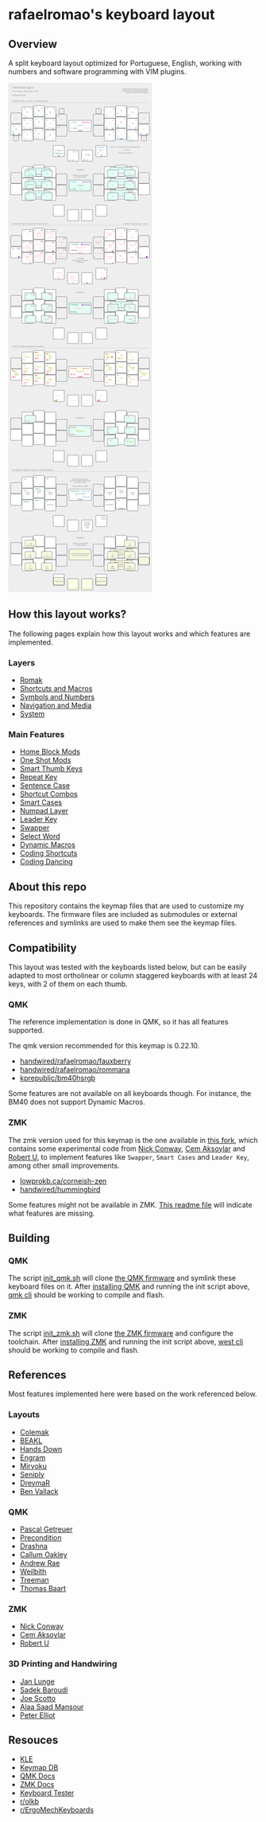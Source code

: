 # rafaelromao's keyboard layout
 
## Overview

A split keyboard layout optimized for Portuguese, English, working with numbers and software programming with VIM plugins.

![img](img/overview.png)

## How this layout works?

The following pages explain how this layout works and which features are implemented.

### Layers

- [Romak](docs/base.md)
- [Shortcuts and Macros](docs/shortcuts.md)
- [Symbols and Numbers](docs/symbols.md)
- [Navigation and Media](docs/navigation.md)
- [System](docs/system.md)

### Main Features

- [Home Block Mods](docs/modifiers.md#home-block-modifiers)
- [One Shot Mods](docs/modifiers.md#one-shot-modifiers)
- [Smart Thumb Keys](docs/base.md#smart-thumb-keys)
- [Repeat Key](docs/base.md#repeat-key)
- [Sentence Case](docs/base.md#sentence-case)
- [Shortcut Combos](docs/base.md#base-layer-combos)
- [Smart Cases](docs/modifiers.md#smart-cases)
- [Numpad Layer](docs/symbols.md#numpad)
- [Leader Key](docs/shortcuts.md#leader-key)
- [Swapper](docs/shortcuts.md#swapper)
- [Select Word](docs/shortcuts.md#select-word)
- [Dynamic Macros](docs/shortcuts.md#dynamic-macros)
- [Coding Shortcuts](docs/shortcuts.md#coding-shortcuts)
- [Coding Dancing](docs/symbols.md#coding-dancing)

## About this repo

This repository contains the keymap files that are used to customize my keyboards. The firmware files are included as submodules or external references and symlinks are used to make them see the keymap files.

## Compatibility

This layout was tested with the keyboards listed below, but can be easily adapted to most ortholinear or column staggered keyboards with at least 24 keys, with 2 of them on each thumb.

### QMK

The reference implementation is done in QMK, so it has all features supported.

The qmk version recommended for this keymap is 0.22.10.

- [handwired/rafaelromao/fauxberry](src/qmk/keyboards/handwired/rafaelromao/fauxberry/readme.md)
- [handwired/rafaelromao/rommana](src/qmk/keyboards/handwired/rafaelromao/rommana/readme.md)
- [kprepublic/bm40hsrgb](src/qmk/keyboards/kprepublic/bm40hsrgb/keymaps/rafaelromao/readme.md)

Some features are not available on all keyboards though. For instance, the BM40 does not support Dynamic Macros.

### ZMK

The zmk version used for this keymap is the one available in [this fork](https://github.com/rafaelromao/zmk/tree/rafaelromao/main), which contains some experimental code from [Nick Conway](https://github.com/nickconway/zmk-config), [Cem Aksoylar](https://github.com/caksoylar/zmk-config ) and [Robert U](https://github.com/urob/zmk-config), to implement features like `Swapper`, `Smart Cases` and `Leader Key`, among other small improvements.

- [lowprokb.ca/corneish-zen](src/zmk/config/boards/lowprokb.ca/corneish-zen/readme.md)
- [handwired/hummingbird](src/zmk/config/boards/handwired/boards/shields/hw_hummingbird//readme.md)

Some features might not be available in ZMK. [This readme file](src/zmk/config/rafaelromao/readme.md) will indicate what features are missing.

## Building

### QMK

The script [init_qmk.sh](init_qmk.sh) will clone [the QMK firmware](https://github.com/qmk/qmk_firmware) and symlink these keyboard files on it.
After [installing QMK](https://docs.qmk.fm/#/newbs_getting_started) and running the init script above, [qmk cli](https://docs.qmk.fm/#/cli) should be working to compile and flash.

### ZMK

The script [init_zmk.sh](init_zmk.sh) will clone [the ZMK firmware](https://github.com/rafaelromao/zmk) and configure the toolchain.
After [installing ZMK](https://zmk.dev/docs/development/setup) and running the init script above, [west cli](https://zmk.dev/docs/development/build-flash) should be working to compile and flash.

## References

Most features implemented here were based on the work referenced below.

### Layouts
- [Colemak](https://colemak.org)
- [BEAKL](https://ieants.cc/beakl)
- [Hands Down](https://sites.google.com/alanreiser.com/handsdown/home)
- [Engram](https://engram.dev)
- [Miryoku](https://github.com/manna-harbour/miryoku)
- [Seniply](https://stevep99.github.io/seniply)
- [DreymaR](https://dreymar.colemak.org)
- [Ben Vallack](https://youtube.com/c/BenVallack)

### QMK
- [Pascal Getreuer](https://github.com/getreuer/qmk-keymap)
- [Precondition](https://github.com/precondition/dactyl-manuform-keymap)
- [Drashna](https://github.com/drashna/qmk_userspace)
- [Callum Oakley](https://github.com/callum-oakley/qmk_firmware/tree/master/users/callum)
- [Andrew Rae](https://github.com/andrewjrae/kyria-keymap)
- [Weilbith](https://github.com/weilbith/keyboard_firmware)
- [Treeman](https://github.com/treeman/qmk_firmware/tree/master/keyboards/ferris/keymaps/treeman)
- [Thomas Baart](https://thomasbaart.nl/category/mechanical-keyboards/firmware/qmk)

### ZMK
- [Nick Conway](https://github.com/nickconway/zmk-config)
- [Cem Aksoylar](https://github.com/caksoylar/zmk-config )
- [Robert U](https://github.com/urob/zmk-config)

### 3D Printing and Handwiring
- [Jan Lunge](https://m.youtube.com/@JanLunge)
- [Sadek Baroudi](https://github.com/sadekbaroudi)
- [Joe Scotto](https://github.com/joe-scotto)
- [Alaa Saad Mansour](https://github.com/AlaaSaadAbdo)
- [Peter Elliot](https://github.com/PJE66)

## Resouces

- [KLE](http://www.keyboard-layout-editor.com/#/gists/38f4435ff9a10256d9a7e1a0645c2fec)
- [Keymap DB](https://keymapdb.com/rafaelromao/)
- [QMK Docs](https://docs.qmk.fm)
- [ZMK Docs](https://zmk.dev/docs)
- [Keyboard Tester](https://config.qmk.fm/#/test)
- [r/olkb](https://www.reddit.com/r/olkb)
- [r/ErgoMechKeyboards](https://www.reddit.com/r/ErgoMechKeyboards)
